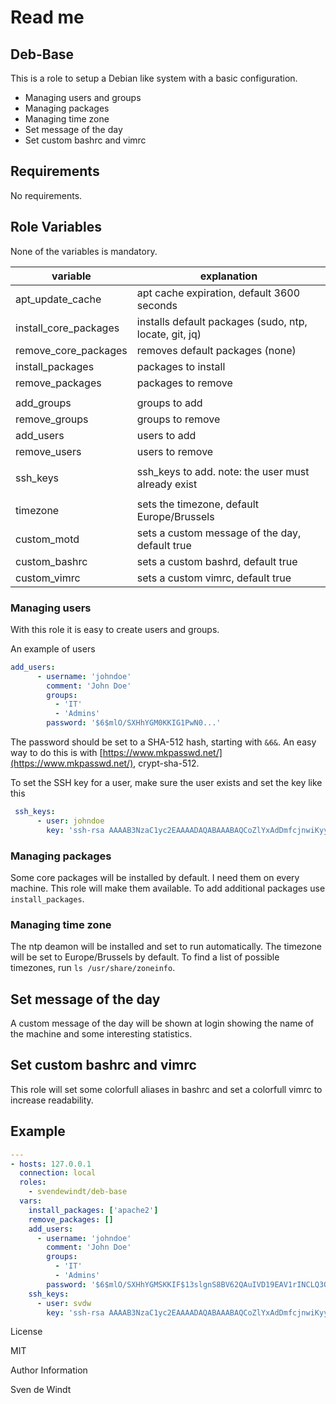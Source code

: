 # Read me

## Deb-Base

This is a role to setup a Debian like system with a basic configuration.

- Managing users and groups
- Managing packages
- Managing time zone
- Set message of the day
- Set custom bashrc and vimrc

## Requirements

No requirements.

## Role Variables

None of the variables is mandatory.

| variable 			| explanation							|
| ---				| ---						 		|
| apt_update_cache		| apt cache expiration, default 3600 seconds			|
| install_core_packages		| installs default packages (sudo, ntp, locate, git, jq)	|
| remove_core_packages		| removes default packages (none)				|
| install_packages		| packages to install						|
| remove_packages		| packages to remove						|
|				|								|
| add_groups			| groups to add							|
| remove_groups			| groups to remove						|
| add_users			| users to add							|
| remove_users			| users to remove						|
|				|								|
| ssh_keys			| ssh_keys to add. note: the user must already exist		|
|				|								|
| timezone			| sets the timezone, default Europe/Brussels			|
| custom_motd			| sets a custom message of the day, default true		|
| custom_bashrc			| sets a custom bashrd, default true				|
| custom_vimrc			| sets a custom vimrc, default true				|

### Managing users

With this role it is easy to create users and groups. 

An example of users

```yaml
add_users:
      - username: 'johndoe'
        comment: 'John Doe'
        groups:
          - 'IT'
          - 'Admins'
        password: '$6$mlO/SXHhYGM0KKIG1PwN0...'
```

The password should be set to a SHA-512 hash, starting with `&6&`. An easy way to do this is with [https://www.mkpasswd.net/](https://www.mkpasswd.net/), crypt-sha-512.

To set the SSH key for a user, make sure the user exists and set the key like this

```yaml
 ssh_keys:
      - user: johndoe
        key: 'ssh-rsa AAAAB3NzaC1yc2EAAAADAQABAAABAQCoZlYxAdDmfcjnwiKyyTceK2ldPsV2KzG3EEDy9o8a7f7GiKfNpM/U3ZN4eFHK8DUoHlG+GGmKjvJ207VPsUQK0obi/7snaPu19m1wcoqnluaY2jcsTSiIHBFn+aVDWKNhc+UzbjZ+zFcHKqF0NIr1HaEpz4RV0N19UeyiIeqX7RpamkQX1MBTAHbQcBFB6eHJte9iWOpmMBmNManvU0rSZYWmdQzvK8+SFfHFB/93K1Cl4MLwG6gRfqGCmwgGmUiSgzG48uBa8N+cQCJie6ikbkKPV109kGVsnufx1kF/ka5/cgaABaxsKBXVxnpojUsFI1E6jS8lM5VZW32K23rB johndoe@PC-jd'

```

### Managing packages

Some core packages will be installed by default. I need them on every machine. This role will make them available. To add additional packages use `install_packages`.

### Managing time zone

The ntp deamon will be installed and set to run automatically. The timezone will be set to Europe/Brussels by default. To find a list of possible timezones, run `ls /usr/share/zoneinfo`.

## Set message of the day

A custom message of the day will be shown at login showing the name of the machine and some interesting statistics.

## Set custom bashrc and vimrc

This role will set some colorfull aliases in bashrc and set a colorfull vimrc to increase readability.

## Example

```yaml
---
- hosts: 127.0.0.1
  connection: local
  roles:
    - svendewindt/deb-base
  vars:
    install_packages: ['apache2']
    remove_packages: []
    add_users:
      - username: 'johndoe'
        comment: 'John Doe'
        groups:
          - 'IT'
          - 'Admins'
        password: '$6$mlO/SXHhYGMSKKIF$13slgnS8BV62QAuIVD19EAV1rINCLQ3OQbil6hkPOv9D19J8sAU1xv.msIfHSpA8P3tr.Eln2I6GuRUQ1ePwN0'
    ssh_keys:
      - user: svdw
        key: 'ssh-rsa AAAAB3NzaC1yc2EAAAADAQABAAABAQCoZlYxAdDmfcjnwiKyyTceK2ldPsV2KzG3EEDy9o8a7f7GiKfNpM/U3ZN4eFHK8DUoHlG+GGmKjvJ207VPsUQK0obi/7snaPu19m1wcoqnluaY2jcsTSiIHBFn+aVDWKNhc+UzbjZ+zFcHKqF0NIr1HaEpz4RV0N19UeyiIeqX7RpamkQX1MBTAHbQcBFB6eHJte9iWOpmMBmNManvU0rSZYWmdQzvK8+SFfHFB/93K1Cl4MLwG6gRfqGCmwgGmUiSgzG48uBa8N+cQCJie6ikbkKPV109kGVsnufx1kF/ka5/cgaABaxsKBXVxnpojUsFI1E6jS8lM5VZW32K23rB johndoe@PC-JD'
```



License

MIT

Author Information

Sven de Windt
